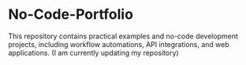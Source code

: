 # No-Code-Portfolio
This repository contains practical examples and no-code development projects, including workflow automations, API integrations, and web applications. (I am currently updating my repository)
